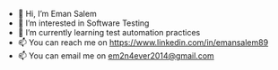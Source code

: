- 👋 Hi, I’m Eman Salem
- 👀 I’m interested in Software Testing
- 🌱 I’m currently learning test automation practices
- 📫 You can reach me on https://www.linkedin.com/in/emansalem89
- 📫 You can email me on em2n4ever2014@gmail.com

